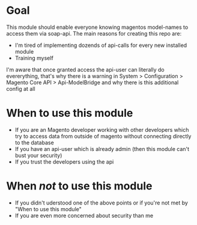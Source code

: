 # Goal

This module should enable everyone knowing magentos model-names to access them via soap-api.
The main reasons for creating this repo are:
- I'm tired of implementing dozends of api-calls for every new installed module
- Training myself

I'm aware that once granted access the api-user can literally do evererything, that's why there is a warning in System > Configuration > Magento Core API > Api-ModelBridge and why there is this additional config at all

# When to use this module

- If you are an Magento developer working with other developers which try to access data from outside of magento without connecting directly to the database
- If you have an api-user which is already admin (then this module can't bust your security)
- If you trust the developers using the api

# When *not* to use this module

- If you didn't uderstood one of the above points or if you're not met by "When to use this module"
- If you are even more concerned about security than me

